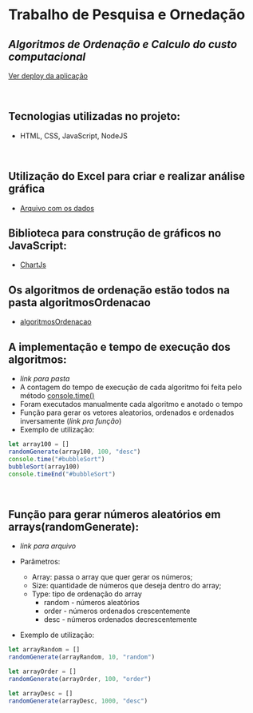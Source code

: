 # Trabalho de Pesquisa e Ornedação

## _Algoritmos de Ordenação e Calculo do custo computacional_
[Ver deploy da aplicação](https://calculo-algoritmos-ordenacao.herokuapp.com/)

<br>

## Tecnologias utilizadas no projeto:

- HTML, CSS, JavaScript, NodeJS

<br>

## Utilização do Excel para criar e realizar análise gráfica

- [Arquivo com os dados](https://github.com/SouzaGabriel26/calculo_algoritmos_de_ordenacao/blob/master/algoritmos.xlsx)

## Biblioteca para construção de gráficos no JavaScript:

- [ChartJs](https://www.chartjs.org/docs/latest/)

## Os algoritmos de ordenação estão todos na pasta algoritmosOrdenacao

- [algoritmosOrdenacao](https://github.com/SouzaGabriel26/calculo_algoritmos_de_ordenacao/tree/master/js/algoritmosOrdenacao)

## A implementação e tempo de execução dos algoritmos:

- _link para pasta_
- A contagem do tempo de execução de cada algoritmo foi feita pelo método [console.time()](https://developer.mozilla.org/en-US/docs/Web/API/console/time)
- Foram executados manualmente cada algoritmo e anotado o tempo
- Função para gerar os vetores aleatorios, ordenados e ordenados inversamente (_link pra função_)
- Exemplo de utilização:

```js
let array100 = []
randomGenerate(array100, 100, "desc")
console.time("#bubbleSort")
bubbleSort(array100)
console.timeEnd("#bubbleSort")
```

<br>

## Função para gerar números aleatórios em arrays(randomGenerate):

- _link para arquivo_
- Parâmetros:

  - Array: passa o array que quer gerar os números;
  - Size: quantidade de números que deseja dentro do array;
  - Type: tipo de ordenação do array
    - random - números aleatórios
    - order - números ordenados crescentemente
    - desc - números ordenados decrescentemente

- Exemplo de utilização:

```js
let arrayRandom = []
randomGenerate(arrayRandom, 10, "random")

let arrayOrder = []
randomGenerate(arrayOrder, 100, "order")

let arrayDesc = []
randomGenerate(arrayDesc, 1000, "desc")
```
